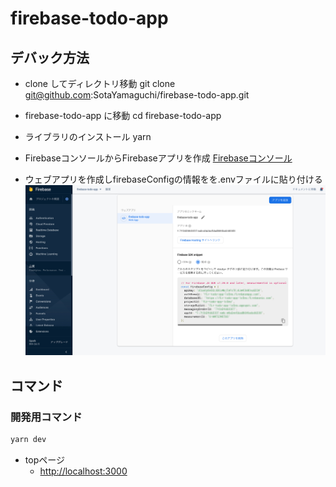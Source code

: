 # firebase-todo-app

## デバック方法

- clone してディレクトリ移動
git clone git@github.com:SotaYamaguchi/firebase-todo-app.git

- firebase-todo-app に移動
cd firebase-todo-app

- ライブラリのインストール
yarn

- FirebaseコンソールからFirebaseアプリを作成
[Firebaseコンソール](https://console.firebase.google.com/)

- ウェブアプリを作成しfirebaseConfigの情報をを.envファイルに貼り付ける
![firebaseConfig](public/screenShot.jpg "firebaseConfig")

## コマンド

### 開発用コマンド

```sh
yarn dev
```

- topページ
  - <http://localhost:3000>
